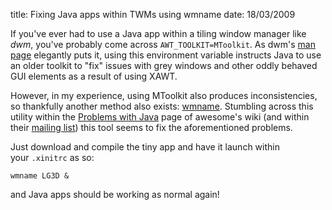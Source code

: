 title: Fixing Java apps within TWMs using wmname
date: 18/03/2009

If you've ever had to use a Java app within a tiling window manager like *dwm*,
you've probably come across `AWT_TOOLKIT=MToolkit`. As dwm's [man page][]
elegantly puts it, using this environment variable instructs Java to use an
older toolkit to "fix" issues with grey windows and other oddly behaved GUI
elements as a result of using XAWT.

However, in my experience, using MToolkit also produces inconsistencies, so
thankfully another method also exists: [wmname][]. Stumbling across this utility
within the [Problems with Java][wiki] page of awesome's wiki (and within their
[mailing list][]) this tool seems to fix the aforementioned problems.

Just download and compile the tiny app and have it launch within your `.xinitrc`
as so:

    wmname LG3D &

and Java apps should be working as normal again!

  [man page]: http://man.suckless.org/dwm/1/dwm "dwm online manual"
  [wmname]: http://tools.suckless.org/wmname "wmname homepage"
  [wiki]: http://awesome.naquadah.org/wiki/Problems_with_Java
  [mailing list]: http://article.gmane.org/gmane.comp.window-managers.awesome/3267
